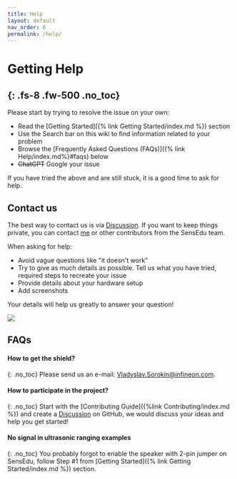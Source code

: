 ```yaml
---
title: Help
layout: default
nav_order: 6
permalink: /help/
---
```


# Getting Help
{: .fs-8 .fw-500 .no_toc}
---

Please start by trying to resolve the issue on your own:
* Read the [Getting Started]({% link Getting Started/index.md %}) section
* Use the Search bar on this wiki to find information related to your problem
* Browse the [Frequently Asked Questions (FAQs)]({% link Help/index.md%}#faqs) below
* ~~ChatGPT~~ Google your issue

If you have tried the above and are still stuck, it is a good time to ask for help.

## Contact us

The best way to contact us is via [Discussion]. If you want to keep things private, you can contact [me] or other contributors from the SensEdu team.

When asking for help:
* Avoid vague questions like "it doesn't work"
* Try to give as much details as possible. Tell us what you have tried, required steps to recreate your issue
* Provide details about your hardware setup
* Add screenshots

Your details will help us greatly to answer your question!

![]({{site.baseurl}}/assets/images/discussions.png)

## FAQs

#### How to get the shield?
{: .no_toc}
Please send us an e-mail: <a href="mailto:Vladyslav.Sorokin@infineon.com">Vladyslav.Sorokin@infineon.com</a>.

#### How to participate in the project?
{: .no_toc}
Start with the [Contributing Guide]({%link Contributing/index.md %}) and create a [Discussion] on GitHub, we would discuss your ideas and help you get started!

#### No signal in ultrasonic ranging examples
{: .no_toc}
You probably forgot to enable the speaker with 2-pin jumper on SensEdu, follow Step #1 from [Getting Started]({% link Getting Started/index.md %}) section.


[Discussion]: https://github.com/ShiegeChan/SensEdu/discussions
[me]: https://github.com/vladysor